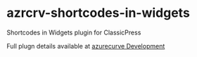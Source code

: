 # azrcrv-shortcodes-in-widgets
Shortcodes in Widgets plugin for ClassicPress

Full plugn details available at [azurecurve Development](https://development.azurecurve.co.uk/classicpress-plugins/shortcodes-in-widgets/)
